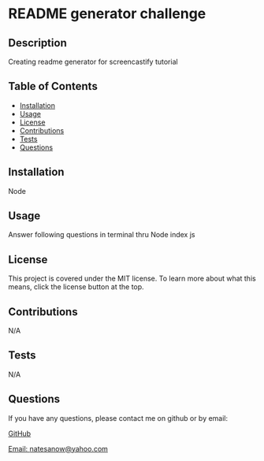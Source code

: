 # README generator challenge 

## Description
Creating readme generator for screencastify tutorial
## Table of Contents
* [Installation](#installation)
* [Usage](#usage)
* [License](#license)
* [Contributions](#contributions)
* [Tests](#tests)
* [Questions](#questions)
## Installation
Node
## Usage
Answer following questions in terminal thru Node index js
## License
This project is covered under the MIT license. To learn more about what this means, click the license button at the top.
## Contributions
N/A
## Tests
N/A
## Questions
If you have any questions, please contact me on github or by email: 

[GitHub](https://github.com/natesanow)

[Email: natesanow@yahoo.com](mailto:natesanow@yahoo.com)
